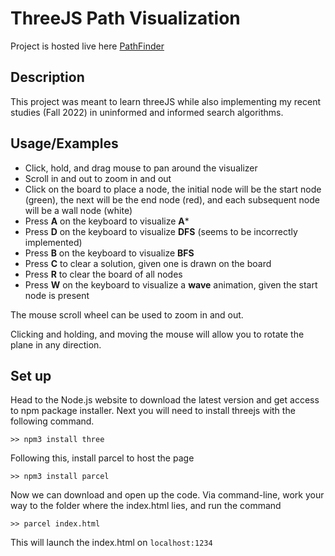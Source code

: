 # ThreeJS Path Visualization

Project is hosted live here
<a href="https://ethanlchristensen.github.io/threeJS_PathFinder/">PathFinder</a>

## Description
This project was meant to learn threeJS while also implementing my recent studies (Fall 2022) in uninformed and informed search algorithms.
## Usage/Examples
- Click, hold, and drag mouse to pan around the visualizer
- Scroll in and out to zoom in and out
- Click on the board to place a node, the initial node will be the start node (green), the next will be the end node (red), and each subsequent node will be a wall node (white)
- Press **A** on the keyboard to visualize **A***
- Press **D** on the keyboard to visualize **DFS** (seems to be incorrectly implemented)
- Press **B** on the keyboard to visualize **BFS**
- Press **C** to clear a solution, given one is drawn on the board
- Press **R** to clear the board of all nodes
- Press **W** on the keyboard to visualize a **wave** animation, given the start node is present



The mouse scroll wheel can be used to zoom in and out.

Clicking and holding, and moving the mouse will allow you to rotate the plane in any direction.
## Set up
Head to the Node.js website to download the latest version and get access to npm package installer. Next you will need to install threejs with the following command.

```>> npm3 install three```

Following this, install parcel to host the page

```>> npm3 install parcel```

Now we can download and open up the code. Via command-line, work your way to the folder where the index.html lies, and run the command 

```>> parcel index.html```

This will launch the index.html on ```localhost:1234```
